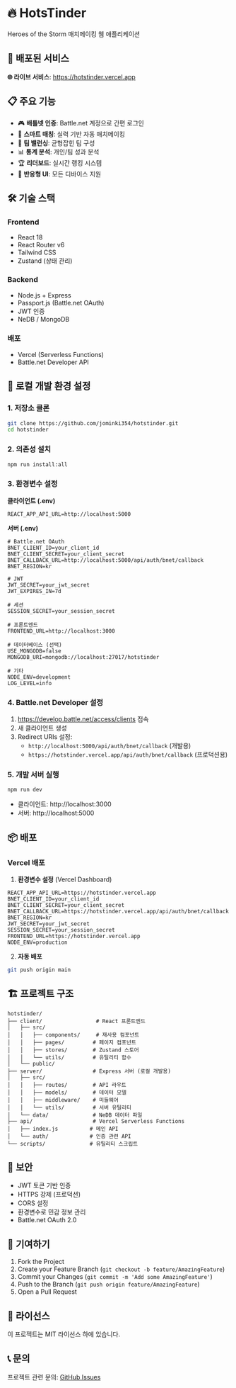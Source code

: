 # 🔥 HotsTinder

Heroes of the Storm 매치메이킹 웹 애플리케이션

## 🚀 **배포된 서비스**

**🌐 라이브 서비스**: https://hotstinder.vercel.app

## 📋 **주요 기능**

- 🎮 **배틀넷 인증**: Battle.net 계정으로 간편 로그인
- 🎯 **스마트 매칭**: 실력 기반 자동 매치메이킹
- 👥 **팀 밸런싱**: 균형잡힌 팀 구성
- 📊 **통계 분석**: 개인/팀 성과 분석
- 🏆 **리더보드**: 실시간 랭킹 시스템
- 📱 **반응형 UI**: 모든 디바이스 지원

## 🛠️ **기술 스택**

### **Frontend**
- React 18
- React Router v6
- Tailwind CSS
- Zustand (상태 관리)

### **Backend**
- Node.js + Express
- Passport.js (Battle.net OAuth)
- JWT 인증
- NeDB / MongoDB

### **배포**
- Vercel (Serverless Functions)
- Battle.net Developer API

## 🔧 **로컬 개발 환경 설정**

### **1. 저장소 클론**
```bash
git clone https://github.com/jominki354/hotstinder.git
cd hotstinder
```

### **2. 의존성 설치**
```bash
npm run install:all
```

### **3. 환경변수 설정**

**클라이언트 (.env)**
```env
REACT_APP_API_URL=http://localhost:5000
```

**서버 (.env)**
```env
# Battle.net OAuth
BNET_CLIENT_ID=your_client_id
BNET_CLIENT_SECRET=your_client_secret
BNET_CALLBACK_URL=http://localhost:5000/api/auth/bnet/callback
BNET_REGION=kr

# JWT
JWT_SECRET=your_jwt_secret
JWT_EXPIRES_IN=7d

# 세션
SESSION_SECRET=your_session_secret

# 프론트엔드
FRONTEND_URL=http://localhost:3000

# 데이터베이스 (선택)
USE_MONGODB=false
MONGODB_URI=mongodb://localhost:27017/hotstinder

# 기타
NODE_ENV=development
LOG_LEVEL=info
```

### **4. Battle.net Developer 설정**

1. https://develop.battle.net/access/clients 접속
2. 새 클라이언트 생성
3. Redirect URIs 설정:
   - `http://localhost:5000/api/auth/bnet/callback` (개발용)
   - `https://hotstinder.vercel.app/api/auth/bnet/callback` (프로덕션용)

### **5. 개발 서버 실행**
```bash
npm run dev
```

- 클라이언트: http://localhost:3000
- 서버: http://localhost:5000

## 📦 **배포**

### **Vercel 배포**

1. **환경변수 설정** (Vercel Dashboard)
```env
REACT_APP_API_URL=https://hotstinder.vercel.app
BNET_CLIENT_ID=your_client_id
BNET_CLIENT_SECRET=your_client_secret
BNET_CALLBACK_URL=https://hotstinder.vercel.app/api/auth/bnet/callback
BNET_REGION=kr
JWT_SECRET=your_jwt_secret
SESSION_SECRET=your_session_secret
FRONTEND_URL=https://hotstinder.vercel.app
NODE_ENV=production
```

2. **자동 배포**
```bash
git push origin main
```

## 🏗️ **프로젝트 구조**

```
hotstinder/
├── client/                 # React 프론트엔드
│   ├── src/
│   │   ├── components/     # 재사용 컴포넌트
│   │   ├── pages/         # 페이지 컴포넌트
│   │   ├── stores/        # Zustand 스토어
│   │   └── utils/         # 유틸리티 함수
│   └── public/
├── server/                # Express 서버 (로컬 개발용)
│   ├── src/
│   │   ├── routes/        # API 라우트
│   │   ├── models/        # 데이터 모델
│   │   ├── middleware/    # 미들웨어
│   │   └── utils/         # 서버 유틸리티
│   └── data/              # NeDB 데이터 파일
├── api/                   # Vercel Serverless Functions
│   ├── index.js          # 메인 API
│   └── auth/             # 인증 관련 API
└── scripts/              # 유틸리티 스크립트
```

## 🔐 **보안**

- JWT 토큰 기반 인증
- HTTPS 강제 (프로덕션)
- CORS 설정
- 환경변수로 민감 정보 관리
- Battle.net OAuth 2.0

## 🤝 **기여하기**

1. Fork the Project
2. Create your Feature Branch (`git checkout -b feature/AmazingFeature`)
3. Commit your Changes (`git commit -m 'Add some AmazingFeature'`)
4. Push to the Branch (`git push origin feature/AmazingFeature`)
5. Open a Pull Request

## 📄 **라이선스**

이 프로젝트는 MIT 라이선스 하에 있습니다.

## 📞 **문의**

프로젝트 관련 문의: [GitHub Issues](https://github.com/jominki354/hotstinder/issues)
